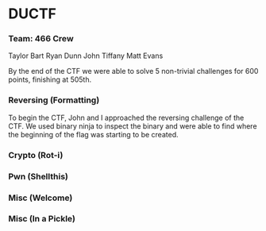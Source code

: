 # DUCTF
### Team: 466 Crew
Taylor Bart
Ryan Dunn
John Tiffany
Matt Evans

By the end of the CTF we were able to solve 5 non-trivial challenges for 600 points, finishing at 505th.
### Reversing (Formatting)
To begin the CTF, John and I approached the reversing challenge of the CTF. We used binary ninja to inspect the binary and were able to find where the beginning of the flag was starting to be created.


### Crypto (Rot-i)

### Pwn (Shellthis)

### Misc (Welcome)

### Misc (In a Pickle)
